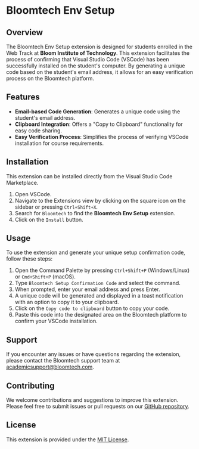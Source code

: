 # Bloomtech Env Setup

## Overview

The Bloomtech Env Setup extension is designed for students enrolled in the Web Track at **Bloom Institute of Technology**. This extension facilitates the process of confirming that Visual Studio Code (VSCode) has been successfully installed on the student's computer. By generating a unique code based on the student's email address, it allows for an easy verification process on the Bloomtech platform.

## Features

- **Email-based Code Generation**: Generates a unique code using the student's email address.
- **Clipboard Integration**: Offers a "Copy to Clipboard" functionality for easy code sharing.
- **Easy Verification Process**: Simplifies the process of verifying VSCode installation for course requirements.

## Installation

This extension can be installed directly from the Visual Studio Code Marketplace.

1. Open VSCode.
2. Navigate to the Extensions view by clicking on the square icon on the sidebar or pressing `Ctrl+Shift+X`.
3. Search for `Bloomtech` to find the **Bloomtech Env Setup** extension.
4. Click on the `Install` button.

## Usage

To use the extension and generate your unique setup confirmation code, follow these steps:

1. Open the Command Palette by pressing `Ctrl+Shift+P` (Windows/Linux) or `Cmd+Shift+P` (macOS).
2. Type `Bloomtech Setup Confirmation Code` and select the command.
3. When prompted, enter your email address and press Enter.
4. A unique code will be generated and displayed in a toast notification with an option to copy it to your clipboard.
5. Click on the `Copy code to clipboard` button to copy your code.
6. Paste this code into the designated area on the Bloomtech platform to confirm your VSCode installation.

## Support

If you encounter any issues or have questions regarding the extension, please contact the Bloomtech support team at [academicsupport@bloomtech.com](mailto:academicsupport@bloomtech.com).

## Contributing

We welcome contributions and suggestions to improve this extension. Please feel free to submit issues or pull requests on our [GitHub repository](https://github.com/bloominstituteoftechnology/bloom-env-setup-vscode).

## License

This extension is provided under the [MIT License](https://github.com/bloominstituteoftechnology/bloom-env-setup-vscode/blob/main/LICENSE).

